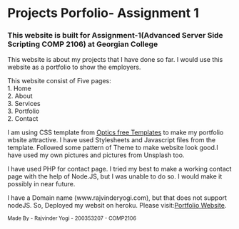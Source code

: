 <h1> Projects Porfolio- Assignment 1</h1>
<h3> This website is built for Assignment-1(Advanced Server Side Scripting COMP 2106) at Georgian College</h3>
<p>This website is about my projects that I have done so far. I would use this website as a portfolio to show the employers.</p>
<p> This website consist of Five pages: <br>1. Home<br>2. About<br>3. Services<br>3. Portfolio<br>2. Contact
<p>I am using CSS template from <a href="http://www.free-css.com/free-css-templates/page220/optics">Optics free Templates</a> to make my portfolio wbsite attractive. I have used Stylesheets and Javascript files from the template. Followed some pattern of Theme to make website look good.I have used my own pictures and pictures from Unsplash too.</p>
<p>I have used PHP for contact page. I tried my best to make a working contact page with the help of Node.JS, but I was unable to do so. I would make it possibly in near future.</p>
<p> I have a Domain name (www.rajvinderyogi.com), but that does not support nodeJS. So, Deployed my websit on heroku. Please visit:<a href="https://portfolio-comp2106-rajvinder.herokuapp.com">Portfolio Website</a>.</p>

<small> Made By - Rajvinder Yogi - 200353207 - COMP2106</small>
